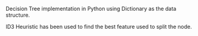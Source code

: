 Decision Tree implementation in Python using Dictionary as the data structure.

ID3 Heuristic has been used to find the best feature used to split the node.
